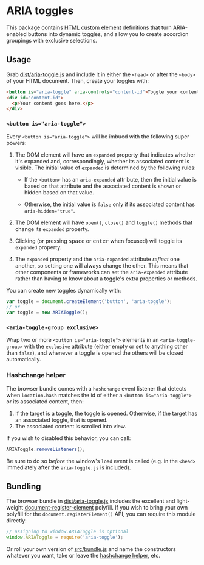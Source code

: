 # ARIA toggles
This package contains [HTML custom element] definitions that turn ARIA-enabled
buttons into dynamic toggles, and allow you to create accordion groupings with
exclusive selections.

## Usage
Grab [dist/aria-toggle.js](dist/aria-toggle.js) and include it in either the
`<head>` or after the `<body>` of your HTML document. Then, create your toggles
with:

```html
<button is="aria-toggle" aria-controls="content-id">Toggle your content</button>
<div id="content-id">
  <p>Your content goes here.</p>
</div>
```

### `<button is="aria-toggle">`
Every `<button is="aria-toggle">` will be imbued with the following super powers:

1. The DOM element will have an `expanded` property that indicates whether it's
   expanded and, correspondingly, whether its associated content is visible.
   The initial value of `expanded` is determined by the following rules:

   * If the `<button>` has an `aria-expanded` attribute, then the initial value
     is based on that attribute and the associated content is shown or hidden
     based on that value.

   * Otherwise, the initial value is `false` only if its associated content has
     `aria-hidden="true"`.

1. The DOM element will have `open()`, `close()` and `toggle()` methods that
   change its `expanded` property.

1. Clicking (or pressing <kbd>space</kbd> or <kbd>enter</kbd> when focused)
   will toggle its `expanded` property.

1. The `expanded` property and the `aria-expanded` attribute _reflect_ one
   another, so setting one will always change the other. This means that other
   components or frameworks can set the `aria-expanded` attribute rather than
   having to know about a toggle's extra properties or methods.

You can create new toggles dynamically with:

```js
var toggle = document.createElement('button', 'aria-toggle');
// or
var toggle = new ARIAToggle();
```

### `<aria-toggle-group exclusive>`
Wrap two or more `<button is="aria-toggle">` elements in an
`<aria-toggle-group>` with the `exclusive` attribute (either empty or set to
anything other than `false`), and whenever a toggle is opened the others will
be closed automatically.


### Hashchange helper
The browser bundle comes with a `hashchange` event listener that detects when
`location.hash` matches the id of either a `<button is="aria-toggle">` or its
associated content, then:

1. If the target is a toggle, the toggle is opened. Otherwise, if the target
   has an associated toggle, that is opened.
2. The associated content is scrolled into view.

If you wish to disabled this behavior, you can call:

```js
ARIAToggle.removeListeners();
```

Be sure to do so _before_ the window's `load` event is called (e.g. in the
`<head>` immediately after the `aria-toggle.js` is included).


## Bundling
The browser bundle in [dist/aria-toggle.js](dist/aria-toggle.js) includes the
excellent and light-weight [document-register-element] polyfill. If you wish to
bring your own polyfill for the `document.registerElement()` API, you can
require this module directly:

```js
// assigning to window.ARIAToggle is optional
window.ARIAToggle = require('aria-toggle');
```

Or roll your own version of [src/bundle.js](src/bundle.js) and name the
constructors whatever you want, take or leave the [hashchange
helper](#hashchange-helper), etc.

[HTML custom element]: http://webcomponents.org/articles/introduction-to-custom-elements/
[document-register-element]: https://github.com/WebReflection/document-register-element/
